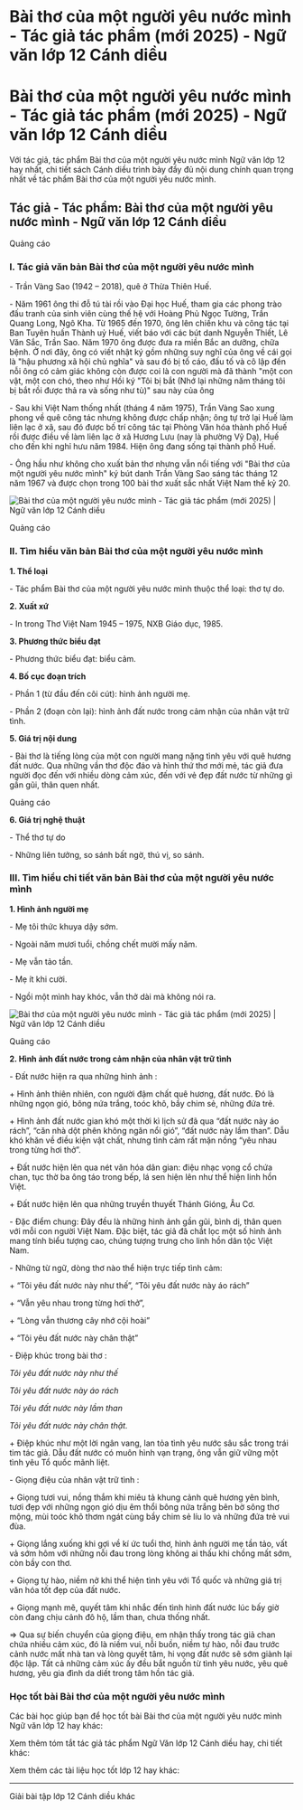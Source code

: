 # Bài thơ của một người yêu nước mình - Tác giả tác phẩm (mới 2025) - Ngữ văn lớp 12 Cánh diều

# Bài thơ của một người yêu nước mình - Tác giả tác phẩm (mới 2025) - Ngữ văn lớp 12 Cánh diều

Với tác giả, tác phẩm Bài thơ của một người yêu nước mình Ngữ văn lớp 12 hay nhất, chi tiết sách Cánh diều trình bày đầy đủ nội dung chính quan trọng nhất về tác phẩm Bài thơ của một người yêu nước mình.

## Tác giả - Tác phẩm: Bài thơ của một người yêu nước mình - Ngữ văn lớp 12 Cánh diều

Quảng cáo

### **I. Tác giả văn bản Bài thơ của một người yêu nước mình**

\- Trần Vàng Sao (1942 – 2018), quê ở Thừa Thiên Huế.

\- Năm 1961 ông thi đỗ tú tài rồi vào Đại học Huế, tham gia các phong trào đấu tranh của sinh viên cùng thế hệ với Hoàng Phủ Ngọc Tường, Trần Quang Long, Ngô Kha. Từ 1965 đến 1970, ông lên chiến khu và công tác tại Ban Tuyên huấn Thành uỷ Huế, viết báo với các bút danh Nguyễn Thiết, Lê Văn Sắc, Trần Sao. Năm 1970 ông được đưa ra miền Bắc an dưỡng, chữa bệnh. Ở nơi đây, ông có viết nhật ký gồm những suy nghĩ của ông về cái gọi là "hậu phương xã hội chủ nghĩa" và sau đó bị tố cáo, đấu tố và cô lập đến nỗi ông có cảm giác không còn được coi là con người mà đã thành "một con vật, một con chó, theo như Hồi ký "Tôi bị bắt (Nhớ lại những năm tháng tôi bị bắt rồi được thả ra và sống như tù)" sau này của ông

\- Sau khi Việt Nam thống nhất (tháng 4 năm 1975), Trần Vàng Sao xung phong về quê công tác nhưng không được chấp nhận; ông tự trở lại Huế làm liên lạc ở xã, sau đó được bố trí công tác tại Phòng Văn hóa thành phố Huế rồi được điều về làm liên lạc ở xã Hương Lưu (nay là phường Vỹ Dạ), Huế cho đến khi nghỉ hưu năm 1984. Hiện ông đang sống tại thành phố Huế.

\- Ông hầu như không cho xuất bản thơ nhưng vẫn nổi tiếng với "Bài thơ của một người yêu nước mình" ký bút danh Trần Vàng Sao sáng tác tháng 12 năm 1967 và được chọn trong 100 bài thơ xuất sắc nhất Việt Nam thế kỷ 20.

![Bài thơ của một người yêu nước mình - Tác giả tác phẩm \(mới 2025\) | Ngữ văn lớp 12 Cánh diều](https://vietjack.com/soan-van-lop-12-cd/images/tac-gia-tac-pham-bai-tho-cua-mot-nguoi-yeu-nuoc-minh-235993.PNG)

Quảng cáo

### **II. Tìm hiểu văn bản Bài thơ của một người yêu nước mình**

**1\. Thể loại**

\- Tác phẩm Bài thơ của một người yêu nước mình thuộc thể loại: thơ tự do.

**2\. Xuất xứ**

\- In trong Thơ Việt Nam 1945 – 1975, NXB Giáo dục, 1985.

**3\. Phương thức biểu đạt**

\- Phương thức biểu đạt: biểu cảm.

**4\. Bố cục đoạn trích**

\- Phần 1 (từ đầu đến côi cút): hình ảnh người mẹ.

\- Phần 2 (đoạn còn lại): hình ảnh đất nước trong cảm nhận của nhân vật trữ tình.

**5\. Giá trị nội dung**

\- Bài thơ là tiếng lòng của một con người mang nặng tình yêu với quê hương đất nước. Qua những vần thơ độc đáo và hình thứ thơ mới mẻ, tác giả đưa người đọc đến với nhiều dòng cảm xúc, đến với vẻ đẹp đất nước từ những gì gần gũi, thân quen nhất.

Quảng cáo

**6\. Giá trị nghệ thuật**

\- Thể thơ tự do

\- Những liên tưởng, so sánh bất ngờ, thú vị, so sánh.

### **III. Tìm hiểu chi tiết văn bản Bài thơ của một người yêu nước mình**

**1\. Hình ảnh người mẹ**

\- Mẹ tôi thức khuya dậy sớm.

\- Ngoài năm mươi tuổi, chồng chết mười mấy năm.

\- Mẹ vẫn tảo tần.

\- Mẹ ít khi cười.

\- Ngồi một mình hay khóc, vẫn thở dài mà không nói ra.

![Bài thơ của một người yêu nước mình - Tác giả tác phẩm \(mới 2025\) | Ngữ văn lớp 12 Cánh diều](https://vietjack.com/soan-van-lop-12-cd/images/tac-gia-tac-pham-bai-tho-cua-mot-nguoi-yeu-nuoc-minh-235994.PNG)

Quảng cáo

**2\. Hình ảnh đất nước trong cảm nhận của nhân vật trữ tình**

\- Đất nước hiện ra qua những hình ảnh :

\+ Hình ảnh thiên nhiên, con người đậm chất quê hương, đất nước. Đó là những ngọn gió, bông nứa trắng, toóc khô, bầy chim sẻ, những đứa trẻ.

\+ Hình ảnh đất nước gian khó một thời kì lịch sử đã qua “đất nước này áo rách”, “căn nhà dột phên không ngăn nổi gió”, “đất nước này lầm than”. Dẫu khó khăn về điều kiện vật chất, nhưng tình cảm rất mặn nồng “yêu nhau trong từng hơi thở”.

\+ Đất nước hiện lên qua nét văn hóa dân gian: điệu nhạc vọng cổ chứa chan, tục thờ ba ông táo trong bếp, lá sen hiện lên như thể hiện linh hồn Việt.

\+ Đất nước hiện lên qua những truyền thuyết Thánh Gióng, Âu Cơ.

\- Đặc điểm chung: Đây đều là những hình ảnh gần gũi, bình dị, thân quen với mỗi con người Việt Nam. Đặc biệt, tác giả đã chắt lọc một số hình ảnh mang tính biểu tượng cao, chúng tượng trưng cho linh hồn dân tộc Việt Nam.

\- Những từ ngữ, dòng thơ nào thể hiện trực tiếp tình cảm:

\+ “Tôi yêu đất nước này như thế”, “Tôi yêu đất nước này áo rách”

\+ “Vẫn yêu nhau trong từng hơi thở”,

\+ “Lòng vẫn thương cây nhớ cội hoài” 

\+ “Tôi yêu đất nước này chân thật”

\- Điệp khúc trong bài thơ :

_Tôi yêu đất nước này như thế_

_Tôi yêu đất nước này áo rách_

_Tôi yêu đất nước này lầm than_

_Tôi yêu đất nước này chân thật._

\+ Điệp khúc như một lời ngân vang, lan tỏa tình yêu nước sâu sắc trong trái tim tác giả. Dẫu đất nước có muôn hình vạn trạng, ông vẫn giữ vững một tình yêu Tổ quốc mãnh liệt.

\- Giọng điệu của nhân vật trữ tình :

\+ Giọng tươi vui, nồng thắm khi miêu tả khung cảnh quê hương yên bình, tươi đẹp với những ngọn gió dịu êm thổi bông nứa trắng bên bờ sông thơ mộng, mùi toóc khô thơm ngát cùng bầy chim sẻ líu lo và những đứa trẻ vui đùa.

\+ Giọng lắng xuống khi gợi về kí ức tuổi thơ, hình ảnh người mẹ tần tảo, vất vả sớm hôm với những nỗi đau trong lòng không ai thấu khi chồng mất sớm, còn bầy con thơ.

\+ Giọng tự hào, niềm nở khi thể hiện tình yêu với Tổ quốc và những giá trị văn hóa tốt đẹp của đất nước.

\+ Giọng mạnh mẽ, quyết tâm khi nhắc đến tình hình đất nước lúc bấy giờ còn đang chịu cảnh đô hộ, lầm than, chưa thống nhất.

=> Qua sự biến chuyển của giọng điệu, em nhận thấy trong tác giả chan chứa nhiều cảm xúc, đó là niềm vui, nỗi buồn, niềm tự hào, nỗi đau trước cảnh nước mất nhà tan và lòng quyết tâm, hi vọng đất nước sẽ sớm giành lại độc lập. Tất cả những cảm xúc ấy đều bắt nguồn từ tình yêu nước, yêu quê hương, yêu gia đình da diết trong tâm hồn tác giả.

### **Học tốt bài Bài thơ của một người yêu nước mình**

Các bài học giúp bạn để học tốt bài Bài thơ của một người yêu nước mình Ngữ văn lớp 12 hay khác:

Xem thêm tóm tắt tác giả tác phẩm Ngữ Văn lớp 12 Cánh diều hay, chi tiết khác:

Xem thêm các tài liệu học tốt lớp 12 hay khác:

* * *

Giải bài tập lớp 12 Cánh diều khác
